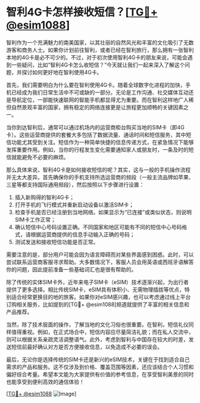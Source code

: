 # 智利4G卡怎样接收短信？[[TG💪+ @esim1088](https://t.me/s/esim1088)]

智利作为一个充满魅力的南美国家，以其壮丽的自然风光和丰富的文化吸引了无数游客和商务人士。如果你计划前往智利，或者已经在智利旅行，那么拥有一张智利本地的4G卡是必不可少的。不过，对于初次使用智利4G卡的朋友来说，可能会遇到一些疑问，比如“智利4G卡怎么收短信？”今天就让我们一起来深入了解这个问题，并探讨如何更好地在智利使用4G卡。

首先，我们需要明白为什么要在智利使用4G卡。随着全球数字化进程的加快，手机已经成为我们日常生活中不可或缺的一部分。无论是工作沟通、社交媒体互动还是导航定位，一部能快速联网的智能手机都显得尤为重要。而在智利这样地广人稀但自然景观丰富的国家，拥有稳定的网络连接更是让旅程更加顺畅的关键因素之一。

当你到达智利后，通常可以通过机场内的运营商柜台购买当地的SIM卡（即4G卡）。这些运营商提供的套餐大多包括了数据流量、通话时间和短信服务，其中短信功能尤其受到关注。短信作为一种简单快捷的信息传递方式，在紧急情况下能够发挥重要作用。例如，当你的行程发生变化需要通知家人或朋友时，一条及时的短信就能避免不必要的麻烦。

那么具体来说，智利4G卡是如何接收短信的呢？其实，这与一般的手机操作流程并无太大差异。首先确保你的手机支持所选运营商的频段（一般主流品牌如苹果、三星等都支持国际通用频段），然后按照以下步骤进行设置：

1. 插入新购得的智利4G卡；
2. 打开手机的飞行模式并重新启动设备以激活SIM卡；
3. 检查手机是否已经注册到当地网络。如果显示为“已连接”或类似状态，则说明SIM卡工作正常；
4. 确认短信中心号码设置正确。不同国家和地区可能有不同的短信中心号码格式，请根据运营商提供的信息手动输入正确的号码；
5. 测试发送和接收短信功能是否正常。

需要注意的是，部分用户可能会因为语言障碍而对某些界面感到困惑。此时，可以尝试联系运营商客服寻求帮助。大多数情况下，客服人员会用英语或西班牙语解答你的问题，因此提前准备一些基础词汇也是很有帮助的。

除了传统的实体SIM卡外，近年来电子SIM卡（eSIM）技术逐渐兴起，为出行者提供了更多选择。相比传统SIM卡，eSIM具有体积小、无需物理插拔等优点，特别适合经常更换目的地的旅客。如果你对eSIM感兴趣，也可以考虑通过线上平台订购相关服务，比如提到的[TG💪+ @esim1088]频道就提供了丰富的相关信息和产品推荐。

当然，除了技术层面的操作，了解当地的文化习俗也很重要。在智利，短信礼仪同样值得重视。例如，在正式场合中，短信内容应尽量简洁礼貌；而在私人交流中，则可以根据关系亲疏灵活调整语气。此外，考虑到智利与中国存在较大的时差，发送短信前最好确认对方是否方便接收信息，以免造成不必要的误会。

最后，无论你是选择传统的SIM卡还是新兴的eSIM技术，关键在于找到适合自己需求的产品和服务。这不仅涉及到价格、覆盖范围等因素，还应该结合个人习惯和偏好综合考量。希望本文能为大家提供有价值的参考信息，在享受智利美景的同时也能享受到便利高效的通信体验！

[[TG💪+ @esim1088](https://t.me/s/esim1088) ![Image](https://i.postimg.cc/4NQfJmqS/Snipaste-2025-05-13-00-14-12.png)]